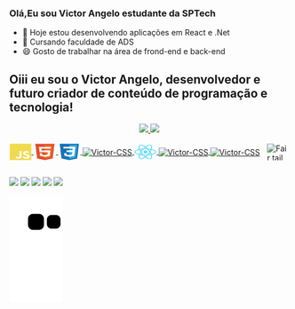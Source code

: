 ### Olá,Eu sou Victor Angelo estudante da SPTech


- 🔭 Hoje estou desenvolvendo aplicações em React e .Net 
- 🌱 Cursando faculdade de ADS
- 😄 Gosto de trabalhar na área de frond-end e back-end

## Oiii eu sou o Victor Angelo, desenvolvedor e futuro criador de conteúdo de programação e tecnologia!
<div align="center">
  <a href="https://github.com/victor077">
  <img height="180em" src="https://github-readme-stats.vercel.app/api?username=victor077&show_icons=true&theme=tokyonight&include_all_commits=true&count_private=true"/>
  <img height="180em" src="https://github-readme-stats.vercel.app/api/top-langs/?username=victor077&layout=compact&langs_count=7&theme=tokyonight"/>
</div>
  
  <div style="display: inline_block" style="display: flex" style="justify-content: center" ><br>
  <img align="center" alt="Victor-Js" height="30" width="40" src="https://raw.githubusercontent.com/devicons/devicon/master/icons/javascript/javascript-plain.svg">
  <img align="center" alt="Victor-HTML" height="30" width="40" src="https://raw.githubusercontent.com/devicons/devicon/master/icons/html5/html5-original.svg">
  <img align="center" alt="Victor-CSS" height="30" width="40" src="https://raw.githubusercontent.com/devicons/devicon/master/icons/css3/css3-original.svg">
  <img align="center" alt="Victor-CSS" height="30" width="40" src="https://cdn.jsdelivr.net/gh/devicons/devicon/icons/arduino/arduino-original.svg" />
    <img align="center" alt="Victor-CSS" height="30" width="40" src="https://raw.githubusercontent.com/devicons/devicon/master/icons/react/react-original.svg" />
    <img align="center" alt="Victor-CSS" height="30" width="40" src="https://cdn.jsdelivr.net/gh/devicons/devicon/icons/figma/figma-original.svg" />
    <img align="center" alt="Victor-CSS" height="30" width="40" src="https://raw.githubusercontent.com/jmnote/z-icons/master/svg/java.svg" />
    <img align="right" alt = "Fair tail" height="30" width="40" src="https://upload.wikimedia.org/wikipedia/commons/2/2a/Fairy_Tail_symbol.png" />
</div>
  
  ##
  
  <div>
    <a href="https://www.youtube.com/channel/UCmGixgLT_yEpjjh_2UfGgDg" target="_blank"><img src="https://img.shields.io/badge/YouTube-FF0000?style=for-the-badge&logo=youtube&logoColor=white" target="_blank"></a>
  <a href="https://instagram.com/vitinhoazz" target="_blank"><img src="https://img.shields.io/badge/-Instagram-%23E4405F?style=for-the-badge&logo=instagram&logoColor=white" target="_blank"></a>
 <a href="https://discord.gg/7kqb4TQuzf" target="_blank"><img src="https://img.shields.io/badge/Discord-7289DA?style=for-the-badge&logo=discord&logoColor=white" target="_blank"></a> 
  <a href = "victor.souza@bandtec.com.br"><img src="https://img.shields.io/badge/-Gmail-%23333?style=for-the-badge&logo=gmail&logoColor=white" target="_blank"></a>
  <a href="https://www.linkedin.com/in/victor-de-souza-614849224/" target="_blank"><img src="https://img.shields.io/badge/-LinkedIn-%230077B5?style=for-the-badge&logo=linkedin&logoColor=white" target="_blank"></a>
    
 
  ![Snake animation](https://github.com/rafaballerini/rafaballerini/blob/output/github-contribution-grid-snake.svg)
  </div>
